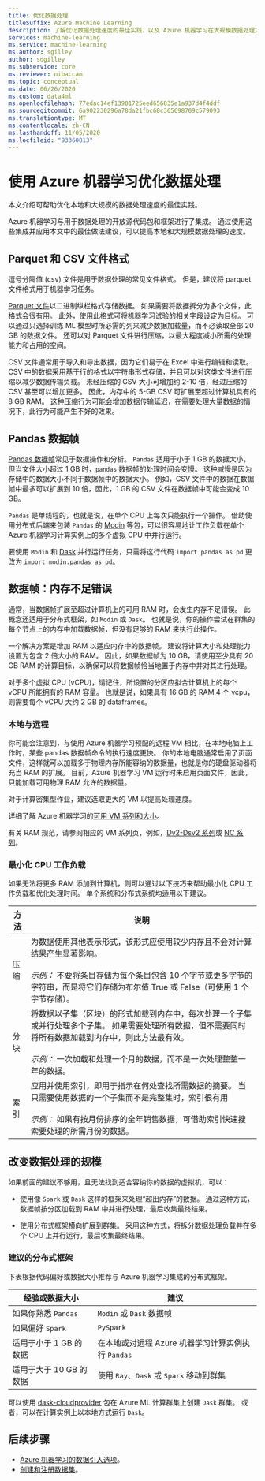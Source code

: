 ```yaml
---
title: 优化数据处理
titleSuffix: Azure Machine Learning
description: 了解优化数据处理速度的最佳实践，以及 Azure 机器学习在大规模数据处理方面支持哪些集成。
services: machine-learning
ms.service: machine-learning
ms.author: sgilley
author: sdgilley
ms.subservice: core
ms.reviewer: nibaccam
ms.topic: conceptual
ms.date: 06/26/2020
ms.custom: data4ml
ms.openlocfilehash: 77edac14ef13901725eed656835e1a937d4f4ddf
ms.sourcegitcommit: 6a902230296a78da21fbc68c365698709c579093
ms.translationtype: MT
ms.contentlocale: zh-CN
ms.lasthandoff: 11/05/2020
ms.locfileid: "93360813"
---
```

# <a name="optimize-data-processing-with-azure-machine-learning"></a>使用 Azure 机器学习优化数据处理

本文介绍可帮助优化本地和大规模的数据处理速度的最佳实践。

Azure 机器学习与用于数据处理的开放源代码包和框架进行了集成。 通过使用这些集成并应用本文中的最佳做法建议，可以提高本地和大规模数据处理的速度。

## <a name="parquet-and-csv-file-formats"></a>Parquet 和 CSV 文件格式

逗号分隔值 (csv) 文件是用于数据处理的常见文件格式。 但是，建议将 parquet 文件格式用于机器学习任务。

[Parquet 文件](https://parquet.apache.org/)以二进制纵栏格式存储数据。 如果需要将数据拆分为多个文件，此格式会很有用。 此外，使用此格式可将机器学习试验的相关字段设定为目标。 可以通过只选择训练 ML 模型时所必需的列来减少数据加载量，而不必读取全部 20 GB 的数据文件。 还可以对 Parquet 文件进行压缩，以最大程度减小所需的处理能力和占用的空间。

CSV 文件通常用于导入和导出数据，因为它们易于在 Excel 中进行编辑和读取。 CSV 中的数据采用基于行的格式以字符串形式存储，并且可以对这类文件进行压缩以减少数据传输负载。 未经压缩的 CSV 大小可增加约 2-10 倍，经过压缩的 CSV 甚至可以增加更多。 因此，内存中的 5-GB CSV 可扩展至超过计算机具有的 8 GB RAM。 这种压缩行为可能会增加数据传输延迟，在需要处理大量数据的情况下，此行为可能产生不好的效果。 

## <a name="pandas-dataframe"></a>Pandas 数据帧

[Pandas 数据帧](https://pandas.pydata.org/pandas-docs/stable/getting_started/overview.html)常见于数据操作和分析。 `Pandas` 适用于小于 1 GB 的数据大小，但当文件大小超过 1 GB 时，`pandas` 数据帧的处理时间会变慢。 这种减慢是因为存储中的数据大小不同于数据帧中的数据大小。 例如，CSV 文件中的数据在数据帧中最多可以扩展到 10 倍，因此，1 GB 的 CSV 文件在数据帧中可能会变成 10 GB。

`Pandas` 是单线程的，也就是说，在单个 CPU 上每次只能执行一个操作。 借助使用分布式后端来包装 `Pandas` 的 [Modin](https://modin.readthedocs.io/en/latest/) 等包，可以很容易地让工作负载在单个 Azure 机器学习计算实例上的多个虚拟 CPU 中并行运行。

要使用 `Modin` 和 [Dask](https://dask.org) 并行运行任务，只需将这行代码 `import pandas as pd` 更改为 `import modin.pandas as pd`。

## <a name="dataframe-out-of-memory-error"></a>数据帧：内存不足错误 

通常，当数据帧扩展至超过计算机上的可用 RAM 时，会发生内存不足错误。 此概念还适用于分布式框架，如 `Modin` 或 `Dask`。  也就是说，你的操作尝试在群集的每个节点上的内存中加载数据帧，但没有足够的 RAM 来执行此操作。

一个解决方案是增加 RAM 以适应内存中的数据帧。 建议将计算大小和处理能力设置为包含 2 倍大小的 RAM。 因此，如果数据帧为 10 GB，请使用至少具有 20 GB RAM 的计算目标，以确保可以将数据帧恰当地置于内存中并对其进行处理。 

对于多个虚拟 CPU (vCPU)，请记住，所设置的分区应拟合计算机上的每个 vCPU 所能拥有的 RAM 容量。 也就是说，如果具有 16 GB 的 RAM 4 个 vcpu，则需要每个 vCPU 大约 2 GB 的 dataframes。

### <a name="local-vs-remote"></a>本地与远程

你可能会注意到，与使用 Azure 机器学习预配的远程 VM 相比，在本地电脑上工作时，某些 pandas 数据帧命令的执行速度更快。 你的本地电脑通常启用了页面文件，这样就可以加载多于物理内存所能容纳的数据量，也就是你的硬盘驱动器将充当 RAM 的扩展。 目前，Azure 机器学习 VM 运行时未启用页面文件，因此，只能加载可用物理 RAM 允许的数据量。 

对于计算密集型作业，建议选取更大的 VM 以提高处理速度。

详细了解 Azure 机器学习的[可用 VM 系列和大小](concept-compute-target.md#supported-vm-series-and-sizes)。 

有关 RAM 规范，请参阅相应的 VM 系列页，例如，[Dv2-Dsv2 系列](../virtual-machines/dv2-dsv2-series-memory.md)或 [NC 系列](../virtual-machines/nc-series.md)。

### <a name="minimize-cpu-workloads"></a>最小化 CPU 工作负载

如果无法将更多 RAM 添加到计算机，则可以通过以下技巧来帮助最小化 CPU 工作负载和优化处理时间。 单个系统和分布式系统均适用以下建议。

方法 | 说明
----|----
压缩 | 为数据使用其他表示形式，该形式应使用较少内存且不会对计算结果产生显著影响。<br><br>*示例：* 不要将条目存储为每个条目包含 10 个字节或更多字节的字符串，而是将它们存储为布尔值 True 或 False（可使用 1 个字节存储）。
分块 | 将数据以子集（区块）的形式加载到内存中，每次处理一个子集或并行处理多个子集。 如果需要处理所有数据，但不需要同时将所有数据加载到内存中，则此方法最有效。 <br><br>*示例：* 一次加载和处理一个月的数据，而不是一次处理整整一年的数据。
索引 | 应用并使用索引，即用于指示在何处查找所需数据的摘要。 当只需要使用数据的一个子集而不是完整集时，索引很有用<br><br>*示例：* 如果有按月份排序的全年销售数据，可借助索引快速搜索要处理的所需月份的数据。

## <a name="scale-data-processing"></a>改变数据处理的规模

如果前面的建议不够用，且无法找到适合容纳你的数据的虚拟机，可以： 

* 使用像 `Spark` 或 `Dask` 这样的框架来处理“超出内存”的数据。 通过这种方式，数据帧按分区加载到 RAM 中并进行处理，最后收集最终结果。  

* 使用分布式框架横向扩展到群集。 采用这种方式，将拆分数据处理负载并在多个 CPU 上并行运行，最后收集最终结果。

### <a name="recommended-distributed-frameworks"></a>建议的分布式框架

下表根据代码偏好或数据大小推荐与 Azure 机器学习集成的分布式框架。

经验或数据大小 | 建议
------|------
如果你熟悉 `Pandas`| `Modin` 或 `Dask` 数据帧
如果偏好 `Spark` | `PySpark`
适用于小于 1 GB 的数据 | 在本地或对远程 Azure 机器学习计算实例执行 `Pandas`
适用于大于 10 GB 的数据| 使用 `Ray`、`Dask` 或 `Spark` 移动到群集

可以使用 [dask-cloudprovider](https://cloudprovider.dask.org/en/latest/#azure) 包在 Azure ML 计算群集上创建 `Dask` 群集。 或者，可以在计算实例上以本地方式运行 `Dask`。

## <a name="next-steps"></a>后续步骤

* [Azure 机器学习的数据引入选项](concept-data-ingestion.md)。
* [创建和注册数据集](how-to-create-register-datasets.md)。
